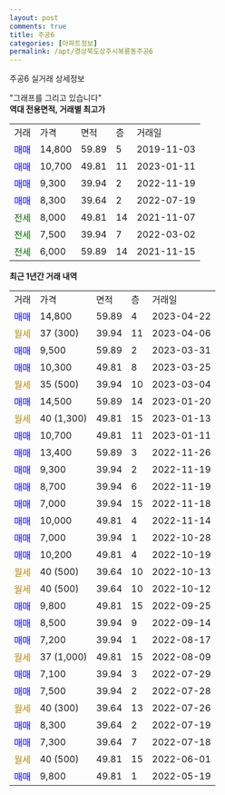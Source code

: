 ```yaml
---
layout: post
comments: true
title: 주공6
categories: [아파트정보]
permalink: /apt/경상북도상주시복룡동주공6
---
```


주공6 실거래 상세정보

<script type="text/javascript">
  google.charts.load('current', {'packages':['line', 'corechart']});
  google.charts.setOnLoadCallback(drawChart);

  function drawChart() {
    var data = new google.visualization.DataTable();
    data.addColumn('date', '거래일');
    data.addColumn('number', "매매");
    data.addColumn('number', "전세");
    data.addColumn('number', "전매");

    data.addRows([[new Date(Date.parse("2023-04-22")), 14800, null, null], [new Date(Date.parse("2023-04-06")), null, null, null], [new Date(Date.parse("2023-03-31")), 9500, null, null], [new Date(Date.parse("2023-03-25")), 10300, null, null], [new Date(Date.parse("2023-03-04")), null, null, null], [new Date(Date.parse("2023-01-20")), 14500, null, null], [new Date(Date.parse("2023-01-13")), null, null, null], [new Date(Date.parse("2023-01-11")), 10700, null, null], [new Date(Date.parse("2022-11-26")), 13400, null, null], [new Date(Date.parse("2022-11-19")), 9300, null, null], [new Date(Date.parse("2022-11-19")), 8700, null, null], [new Date(Date.parse("2022-11-18")), 7000, null, null], [new Date(Date.parse("2022-11-14")), 10000, null, null], [new Date(Date.parse("2022-10-28")), 7000, null, null], [new Date(Date.parse("2022-10-19")), 10200, null, null], [new Date(Date.parse("2022-10-13")), null, null, null], [new Date(Date.parse("2022-10-12")), null, null, null], [new Date(Date.parse("2022-09-25")), 9800, null, null], [new Date(Date.parse("2022-09-14")), 8500, null, null], [new Date(Date.parse("2022-08-17")), 7200, null, null], [new Date(Date.parse("2022-08-09")), null, null, null], [new Date(Date.parse("2022-07-29")), 7100, null, null], [new Date(Date.parse("2022-07-28")), 7500, null, null], [new Date(Date.parse("2022-07-26")), null, null, null], [new Date(Date.parse("2022-07-19")), 8300, null, null], [new Date(Date.parse("2022-07-18")), 7300, null, null], [new Date(Date.parse("2022-06-01")), null, null, null], [new Date(Date.parse("2022-05-19")), 9800, null, null]]);

    var options = {
      hAxis: {
        format: 'yyyy/MM/dd'
      },    
      lineWidth: 0,
      pointsVisible: true,    
      title: '최근 1년간 유형별 실거래가 분포',
      legend: { position: 'bottom' }
    };

    var formatter = new google.visualization.NumberFormat({pattern:'###,###'} );
    formatter.format(data, 1);
    formatter.format(data, 2);
    
    setTimeout(function() {
        var chart = new google.visualization.LineChart(document.getElementById('columnchart_material'));
        chart.draw(data, (options));
        document.getElementById('loading').style.display = 'none';
    }, 200);
  }
</script>


<div id="loading" style="z-index:20; display: block; margin-left: 0px">"그래프를 그리고 있습니다"</div>
<div id="columnchart_material" style="width: 95%; margin-left: 0px; display: block"></div>
<!-- contents start -->
<b>역대 전용면적, 거래별 최고가</b>
<table class="sortable">
    <tr>
      <td>거래</td>
      <td>가격</td>
      <td>면적</td>
      <td>층</td>
      <td>거래일</td>
    </tr>
        <tr>
          <td><a style="color: blue">매매</a></td>
          <td>14,800</td>
          <td>59.89</td>
          <td>5</td>
          <td>2019-11-03</td>
        </tr>            <tr>
          <td><a style="color: blue">매매</a></td>
          <td>10,700</td>
          <td>49.81</td>
          <td>11</td>
          <td>2023-01-11</td>
        </tr>            <tr>
          <td><a style="color: blue">매매</a></td>
          <td>9,300</td>
          <td>39.94</td>
          <td>2</td>
          <td>2022-11-19</td>
        </tr>            <tr>
          <td><a style="color: blue">매매</a></td>
          <td>8,300</td>
          <td>39.64</td>
          <td>2</td>
          <td>2022-07-19</td>
        </tr>        
        <tr>
              <td><a style="color: darkgreen">전세</a></td>
              <td>8,000</td>
              <td>49.81</td>
              <td>14</td>
              <td>2021-11-07</td>
            </tr>            <tr>
              <td><a style="color: darkgreen">전세</a></td>
              <td>7,500</td>
              <td>39.94</td>
              <td>7</td>
              <td>2022-03-02</td>
            </tr>            <tr>
              <td><a style="color: darkgreen">전세</a></td>
              <td>6,000</td>
              <td>59.89</td>
              <td>14</td>
              <td>2021-11-15</td>
            </tr>        
    
</table>

<b>최근 1년간 거래 내역</b>

<table class="sortable">
    <tr>
      <td>거래</td>
      <td>가격</td>
      <td>면적</td>
      <td>층</td>
      <td>거래일</td>
    </tr>
    <tr>
      <td><a style="color: blue">매매</a></td>
      <td>14,800</td>
      <td>59.89</td>
      <td>4</td>
      <td>2023-04-22</td>
    </tr>          <tr>
      <td><a style="color: darkgoldenrod">월세</a></td>
      <td>37 (300)</td>
      <td>39.94</td>
      <td>11</td>
      <td>2023-04-06</td>
    </tr>          <tr>
      <td><a style="color: blue">매매</a></td>
      <td>9,500</td>
      <td>59.89</td>
      <td>2</td>
      <td>2023-03-31</td>
    </tr>          <tr>
      <td><a style="color: blue">매매</a></td>
      <td>10,300</td>
      <td>49.81</td>
      <td>8</td>
      <td>2023-03-25</td>
    </tr>          <tr>
      <td><a style="color: darkgoldenrod">월세</a></td>
      <td>35 (500)</td>
      <td>39.94</td>
      <td>10</td>
      <td>2023-03-04</td>
    </tr>          <tr>
      <td><a style="color: blue">매매</a></td>
      <td>14,500</td>
      <td>59.89</td>
      <td>14</td>
      <td>2023-01-20</td>
    </tr>          <tr>
      <td><a style="color: darkgoldenrod">월세</a></td>
      <td>40 (1,300)</td>
      <td>49.81</td>
      <td>15</td>
      <td>2023-01-13</td>
    </tr>          <tr>
      <td><a style="color: blue">매매</a></td>
      <td>10,700</td>
      <td>49.81</td>
      <td>11</td>
      <td>2023-01-11</td>
    </tr>          <tr>
      <td><a style="color: blue">매매</a></td>
      <td>13,400</td>
      <td>59.89</td>
      <td>3</td>
      <td>2022-11-26</td>
    </tr>          <tr>
      <td><a style="color: blue">매매</a></td>
      <td>9,300</td>
      <td>39.94</td>
      <td>2</td>
      <td>2022-11-19</td>
    </tr>          <tr>
      <td><a style="color: blue">매매</a></td>
      <td>8,700</td>
      <td>39.94</td>
      <td>6</td>
      <td>2022-11-19</td>
    </tr>          <tr>
      <td><a style="color: blue">매매</a></td>
      <td>7,000</td>
      <td>39.94</td>
      <td>15</td>
      <td>2022-11-18</td>
    </tr>          <tr>
      <td><a style="color: blue">매매</a></td>
      <td>10,000</td>
      <td>49.81</td>
      <td>4</td>
      <td>2022-11-14</td>
    </tr>          <tr>
      <td><a style="color: blue">매매</a></td>
      <td>7,000</td>
      <td>39.94</td>
      <td>1</td>
      <td>2022-10-28</td>
    </tr>          <tr>
      <td><a style="color: blue">매매</a></td>
      <td>10,200</td>
      <td>49.81</td>
      <td>4</td>
      <td>2022-10-19</td>
    </tr>          <tr>
      <td><a style="color: darkgoldenrod">월세</a></td>
      <td>40 (500)</td>
      <td>39.64</td>
      <td>10</td>
      <td>2022-10-13</td>
    </tr>          <tr>
      <td><a style="color: darkgoldenrod">월세</a></td>
      <td>40 (500)</td>
      <td>39.64</td>
      <td>10</td>
      <td>2022-10-12</td>
    </tr>          <tr>
      <td><a style="color: blue">매매</a></td>
      <td>9,800</td>
      <td>49.81</td>
      <td>15</td>
      <td>2022-09-25</td>
    </tr>          <tr>
      <td><a style="color: blue">매매</a></td>
      <td>8,500</td>
      <td>39.94</td>
      <td>9</td>
      <td>2022-09-14</td>
    </tr>          <tr>
      <td><a style="color: blue">매매</a></td>
      <td>7,200</td>
      <td>39.94</td>
      <td>1</td>
      <td>2022-08-17</td>
    </tr>          <tr>
      <td><a style="color: darkgoldenrod">월세</a></td>
      <td>37 (1,000)</td>
      <td>49.81</td>
      <td>15</td>
      <td>2022-08-09</td>
    </tr>          <tr>
      <td><a style="color: blue">매매</a></td>
      <td>7,100</td>
      <td>39.94</td>
      <td>3</td>
      <td>2022-07-29</td>
    </tr>          <tr>
      <td><a style="color: blue">매매</a></td>
      <td>7,500</td>
      <td>39.94</td>
      <td>2</td>
      <td>2022-07-28</td>
    </tr>          <tr>
      <td><a style="color: darkgoldenrod">월세</a></td>
      <td>40 (300)</td>
      <td>39.64</td>
      <td>13</td>
      <td>2022-07-26</td>
    </tr>          <tr>
      <td><a style="color: blue">매매</a></td>
      <td>8,300</td>
      <td>39.64</td>
      <td>2</td>
      <td>2022-07-19</td>
    </tr>          <tr>
      <td><a style="color: blue">매매</a></td>
      <td>7,300</td>
      <td>39.64</td>
      <td>7</td>
      <td>2022-07-18</td>
    </tr>          <tr>
      <td><a style="color: darkgoldenrod">월세</a></td>
      <td>40 (500)</td>
      <td>49.81</td>
      <td>15</td>
      <td>2022-06-01</td>
    </tr>          <tr>
      <td><a style="color: blue">매매</a></td>
      <td>9,800</td>
      <td>49.81</td>
      <td>1</td>
      <td>2022-05-19</td>
    </tr>      </table>
<!-- contents end -->    

